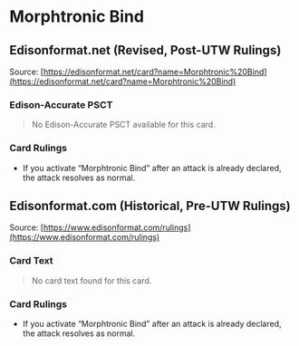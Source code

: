 # Morphtronic Bind

## Edisonformat.net (Revised, Post-UTW Rulings)

Source: [https://edisonformat.net/card?name=Morphtronic%20Bind](https://edisonformat.net/card?name=Morphtronic%20Bind)

### Edison-Accurate PSCT

> No Edison-Accurate PSCT available for this card.

### Card Rulings

*   If you activate “Morphtronic Bind” after an attack is already declared, the attack resolves as normal.


## Edisonformat.com (Historical, Pre-UTW Rulings)

Source: [https://www.edisonformat.com/rulings](https://www.edisonformat.com/rulings)

### Card Text

> No card text found for this card.

### Card Rulings

*   If you activate “Morphtronic Bind” after an attack is already declared, the attack resolves as normal.


